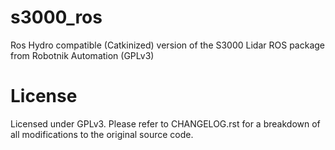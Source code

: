 s3000_ros
=========

Ros Hydro compatible (Catkinized) version of the S3000 Lidar ROS package from Robotnik Automation (GPLv3)

License
=======

Licensed under GPLv3. Please refer to CHANGELOG.rst for a breakdown of all modifications to the original source code.
